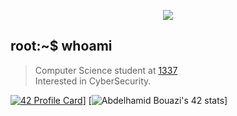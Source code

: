 </p>
<p align="center">  
<img src ="https://miro.medium.com/max/1400/0*goaFvkjpQM-0p0h6./">
</p>

## root:~$ whoami
>  Computer Science student at [1337](1337.ma) \
>  Interested in CyberSecurity.


[![42 Profile Card](https://1337-readme.vercel.app/api/profile?dark=true&login=abouazi)](https://github.com/abdelhamidbouazi)]
[![Abdelhamid Bouazi's 42 stats](https://badge42.vercel.app/api/v2/cl1wyfjfs003509mhbuaktimz/stats?cursusId=21&coalitionId=75)]
